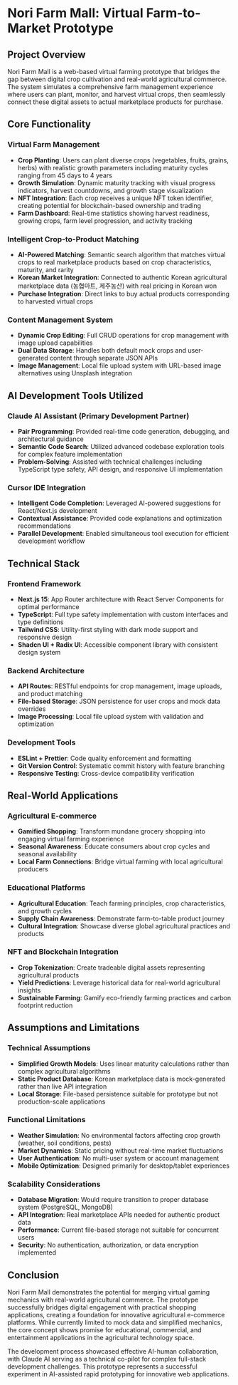 # Nori Farm Mall: Virtual Farm-to-Market Prototype

## Project Overview

Nori Farm Mall is a web-based virtual farming prototype that bridges the gap between digital crop cultivation and real-world agricultural commerce. The system simulates a comprehensive farm management experience where users can plant, monitor, and harvest virtual crops, then seamlessly connect these digital assets to actual marketplace products for purchase.

## Core Functionality

### **Virtual Farm Management**
- **Crop Planting**: Users can plant diverse crops (vegetables, fruits, grains, herbs) with realistic growth parameters including maturity cycles ranging from 45 days to 4 years
- **Growth Simulation**: Dynamic maturity tracking with visual progress indicators, harvest countdowns, and growth stage visualization
- **NFT Integration**: Each crop receives a unique NFT token identifier, creating potential for blockchain-based ownership and trading
- **Farm Dashboard**: Real-time statistics showing harvest readiness, growing crops, farm level progression, and activity tracking

### **Intelligent Crop-to-Product Matching**
- **AI-Powered Matching**: Semantic search algorithm that matches virtual crops to real marketplace products based on crop characteristics, maturity, and rarity
- **Korean Market Integration**: Connected to authentic Korean agricultural marketplace data (농협마트, 제주농산) with real pricing in Korean won
- **Purchase Integration**: Direct links to buy actual products corresponding to harvested virtual crops

### **Content Management System**
- **Dynamic Crop Editing**: Full CRUD operations for crop management with image upload capabilities
- **Dual Data Storage**: Handles both default mock crops and user-generated content through separate JSON APIs
- **Image Management**: Local file upload system with URL-based image alternatives using Unsplash integration

## AI Development Tools Utilized

### **Claude AI Assistant (Primary Development Partner)**
- **Pair Programming**: Provided real-time code generation, debugging, and architectural guidance
- **Semantic Code Search**: Utilized advanced codebase exploration tools for complex feature implementation
- **Problem-Solving**: Assisted with technical challenges including TypeScript type safety, API design, and responsive UI implementation

### **Cursor IDE Integration**
- **Intelligent Code Completion**: Leveraged AI-powered suggestions for React/Next.js development
- **Contextual Assistance**: Provided code explanations and optimization recommendations
- **Parallel Development**: Enabled simultaneous tool execution for efficient development workflow

## Technical Stack

### **Frontend Framework**
- **Next.js 15**: App Router architecture with React Server Components for optimal performance
- **TypeScript**: Full type safety implementation with custom interfaces and type definitions
- **Tailwind CSS**: Utility-first styling with dark mode support and responsive design
- **Shadcn UI + Radix UI**: Accessible component library with consistent design system

### **Backend Architecture**
- **API Routes**: RESTful endpoints for crop management, image uploads, and product matching
- **File-based Storage**: JSON persistence for user crops and mock data overrides
- **Image Processing**: Local file upload system with validation and optimization

### **Development Tools**
- **ESLint + Prettier**: Code quality enforcement and formatting
- **Git Version Control**: Systematic commit history with feature branching
- **Responsive Testing**: Cross-device compatibility verification

## Real-World Applications

### **Agricultural E-commerce**
- **Gamified Shopping**: Transform mundane grocery shopping into engaging virtual farming experience
- **Seasonal Awareness**: Educate consumers about crop cycles and seasonal availability
- **Local Farm Connections**: Bridge virtual farming with local agricultural producers

### **Educational Platforms**
- **Agricultural Education**: Teach farming principles, crop characteristics, and growth cycles
- **Supply Chain Awareness**: Demonstrate farm-to-table product journey
- **Cultural Integration**: Showcase diverse global agricultural practices and products

### **NFT and Blockchain Integration**
- **Crop Tokenization**: Create tradeable digital assets representing agricultural products
- **Yield Predictions**: Leverage historical data for real-world agricultural insights
- **Sustainable Farming**: Gamify eco-friendly farming practices and carbon footprint reduction

## Assumptions and Limitations

### **Technical Assumptions**
- **Simplified Growth Models**: Uses linear maturity calculations rather than complex agricultural algorithms
- **Static Product Database**: Korean marketplace data is mock-generated rather than live API integration
- **Local Storage**: File-based persistence suitable for prototype but not production-scale applications

### **Functional Limitations**
- **Weather Simulation**: No environmental factors affecting crop growth (weather, soil conditions, pests)
- **Market Dynamics**: Static pricing without real-time market fluctuations
- **User Authentication**: No multi-user system or account management
- **Mobile Optimization**: Designed primarily for desktop/tablet experiences

### **Scalability Considerations**
- **Database Migration**: Would require transition to proper database system (PostgreSQL, MongoDB)
- **API Integration**: Real marketplace APIs needed for authentic product data
- **Performance**: Current file-based storage not suitable for concurrent users
- **Security**: No authentication, authorization, or data encryption implemented

## Conclusion

Nori Farm Mall demonstrates the potential for merging virtual gaming mechanics with real-world agricultural commerce. The prototype successfully bridges digital engagement with practical shopping applications, creating a foundation for innovative agricultural e-commerce platforms. While currently limited to mock data and simplified mechanics, the core concept shows promise for educational, commercial, and entertainment applications in the agricultural technology space.

The development process showcased effective AI-human collaboration, with Claude AI serving as a technical co-pilot for complex full-stack development challenges. This prototype represents a successful experiment in AI-assisted rapid prototyping for innovative web applications. 